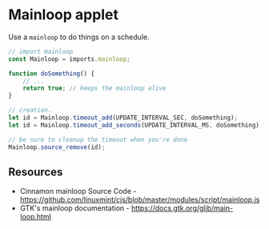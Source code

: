 # Mainloop applet

Use a `mainloop` to do things on a schedule.

```js
// import mainloop
const Mainloop = imports.mainloop;

function doSomething() {
    // ...
    return true; // keeps the mainloop alive
}

// creation.
let id = Mainloop.timeout_add(UPDATE_INTERVAL_SEC, doSomething);
let id = Mainloop.timeout_add_seconds(UPDATE_INTERVAL_MS, doSomething);

// be sure to cleanup the timeout when you're done
Mainloop.source_remove(id);
```

## Resources

- Cinnamon mainloop Source Code - https://github.com/linuxmint/cjs/blob/master/modules/script/mainloop.js
- GTK's mainloop documentation - https://docs.gtk.org/glib/main-loop.html